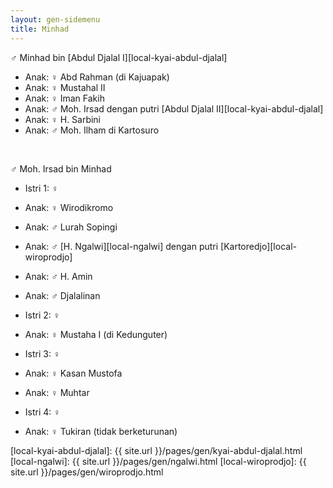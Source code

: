 ```yaml
---
layout: gen-sidemenu
title: Minhad
---
```


♂ Minhad bin [Abdul Djalal I][local-kyai-abdul-djalal]

*	Anak: ♀ Abd Rahman (di Kajuapak)
*	Anak: ♀ Mustahal II 
*	Anak: ♀ Iman Fakih
*	Anak: ♂ Moh. Irsad dengan putri [Abdul Djalal II][local-kyai-abdul-djalal]
*	Anak: ♀ H. Sarbini
*	Anak: ♂ Moh. Ilham di Kartosuro

<br/>

♂ Moh. Irsad bin Minhad

*	Istri 1: ♀ 
*	Anak: ♀ Wirodikromo
*	Anak: ♂ Lurah Sopingi
*	Anak: ♂ [H. Ngalwi][local-ngalwi] dengan putri [Kartoredjo][local-wiroprodjo]
*	Anak: ♂ H. Amin
*	Anak: ♂ Djalalinan
	<br/>

*	Istri 2: ♀ 
*	Anak: ♀ Mustaha I (di Kedunguter)
	<br/>

*	Istri 3: ♀ 
*	Anak: ♀ Kasan Mustofa
*	Anak: ♀ Muhtar
	<br/>

*	Istri 4: ♀ 
*	Anak: ♀ Tukiran (tidak berketurunan)

[//]: <> ( -- -- -- links below -- -- -- )

[local-kyai-abdul-djalal]: {{ site.url }}/pages/gen/kyai-abdul-djalal.html
[local-ngalwi]: {{ site.url }}/pages/gen/ngalwi.html
[local-wiroprodjo]: {{ site.url }}/pages/gen/wiroprodjo.html
